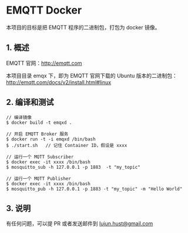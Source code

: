 # EMQTT Docker

本项目的目标是把 EMQTT 程序的二进制包，打包为 docker 镜像。

## 1. 概述

EMQTT 官网：http://emqtt.com

本项目目录 emqx 下，即为 EMQTT 官网下载的 Ubuntu 版本的二进制包：http://emqtt.com/docs/v2/install.html#linux

## 2. 编译和测试

```shell
// 编译镜像
$ docker build -t emqxd .

// 开启 EMQTT Broker 服务
$ docker run -t -i emqxd /bin/bash 
$ ./start.sh   // 记住 Container ID，假设是 xxxx

// 运行一个 MQTT Subscriber
$ docker exec -it xxxx /bin/bash
$ mosquitto_sub -h 127.0.0.1 -p 1883  -t "my_topic"

// 运行一个 MQTT Publisher
$ docker exec -it xxxx /bin/bash
$ mosquitto_pub -h 127.0.0.1 -p 1883 -t "my_topic" -m "Hello World"
```

## 3. 说明

有任何问题，可以提 PR 或者发送邮件到 lujun.hust@gmail.com